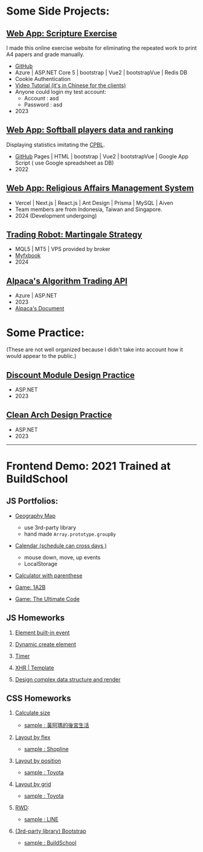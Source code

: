 # Some Side Projects: 

## [Web App: Scripture Exercise ](https://scriptureexercise.azurewebsites.net/)
I made this online exercise website for eliminating the repeated work to print A4 papers and grade manually.
- [GitHub](https://github.com/redgrandfa/ScriptureExercise)
- Azure | ASP.NET Core 5 | bootstrap | Vue2 | bootstrapVue | Redis DB
- Cookie Authentication
- [Video Tutorial (it's in Chinese for the clients)](https://www.youtube.com/watch?v=JJjL_keZUFo&ab_channel=%E6%B4%AA%E5%81%89%E8%BB%92)
- Anyone could login my test account:
    - Account : asd
    - Password : asd
- 2023

##  [Web App: Softball players data and ranking](https://redgrandfa.github.io/xiandesoftball/)
Displaying statistics imitating the [CPBL](https://www.cpbl.com.tw/stats/recordall).
- [GitHub](https://github.com/redgrandfa/RedGrandfa.github.io/tree/main/xiandesoftball) Pages | HTML | bootstrap | Vue2 | bootstrapVue | Google App Script ( use Google spreadsheet as DB)
- 2022

##  [Web App: Religious Affairs Management System](https://chongzheng-admin.vercel.app/auth/login)
- Vercel | Next.js | React.js | Ant Design | Prisma | MySQL | Aiven
- Team members are from Indonesia, Taiwan and Singapore.
- 2024 (Development undergoing)


##  [Trading Robot: Martingale Strategy](https://github.com/redgrandfa/MQL5_share/tree/main/)
- MQL5 | MT5 | VPS provided by broker
- [Myfxbook](https://www.myfxbook.com/members/weiyen/ea-hungreal/10634035/)
- 2024

## [Alpaca's Algorithm Trading API](https://github.com/redgrandfa/ReBalnaceBot)
- Azure | ASP.NET
- 2023
- [Alpaca's Document](https://docs.alpaca.markets/docs/getting-started)


# Some Practice: 
(These are not well organized because I didn't take into account how it would appear to the public.)
## [Discount Module Design Practice](https://github.com/redgrandfa/Discount-Module_Design-Practice/tree/main/Lib)
- ASP.NET
- 2023
## [Clean Arch Design Practice](https://github.com/redgrandfa/Design-Notes/tree/main/Architecture/CleanArch)
- ASP.NET
- 2023
---
# Frontend Demo: 2021 Trained at BuildSchool
## JS Portfolios:
- [Geography Map](https://redgrandfa.github.io/Frontend%20Training%20Demo/JS/TA_hw2/map.html)
    - use 3rd-party library
    - hand made `Array.prototype.groupBy`

- [Calendar (schedule can cross days )](https://redgrandfa.github.io/Frontend%20Training%20Demo/JS/TA_hw2/Calendar/calendar2.html)
    - mouse down, move, up events
    - LocalStorage

- [Calculator with parenthese](https://redgrandfa.github.io/Frontend%20Training%20Demo/JS/TA_hw1/calculator.html)

- [Game: 1A2B](https://redgrandfa.github.io/Frontend%20Training%20Demo/JS/TA_hw1/1A2B/1A2B.html)

- [Game: The Ultimate Code](https://redgrandfa.github.io/Frontend%20Training%20Demo/JS/TA_hw1/UltimateCode.html)


## JS Homeworks
1. [Element built-in event](https://redgrandfa.github.io/Frontend%20Training%20Demo/JS/hw1/hw1-pokemon.html)

2. [Dynamic create element](https://redgrandfa.github.io/Frontend%20Training%20Demo/JS/hw2/Reservoir.html)

3. [Timer](https://redgrandfa.github.io/Frontend%20Training%20Demo/JS/hw3/hw3-pokemon2.html)

4. [XHR | Template](https://redgrandfa.github.io/Frontend%20Training%20Demo/JS/hw4/hw4-LoL%20list.html)

5. [Design complex data structure  and render](https://redgrandfa.github.io/Frontend%20Training%20Demo/JS/TA_hw1/appleProduct.html)


## CSS Homeworks
1. [Calculate size](https://redgrandfa.github.io/Frontend%20Training%20Demo/CSS/hw1/Hw1_HuangAMa.html)
    - [sample : 黃阿瑪的後宮生活](https://www.fumeanstore.com/)

2. [Layout by flex](https://redgrandfa.github.io/Frontend%20Training%20Demo/CSS/hw2,4/shopline/shopline.html) 
    - [sample : Shopline](https://shopline.tw/)

3. [Layout by position](https://redgrandfa.github.io/Frontend%20Training%20Demo/CSS/hw3/Toyota.html)
    - [sample : Toyota](https://www.toyota.com.tw/tech_TNGA.aspx#/advantages)

3. [Layout by grid](https://redgrandfa.github.io/Frontend%20Training%20Demo/CSS/hw3/ToyotaByGrid.html)
    - [sample : Toyota](https://www.toyota.com.tw/tech_TNGA.aspx#/advantages)

4. [RWD](https://redgrandfa.github.io/Frontend%20Training%20Demo/CSS/hw2,4/Hw4_RWD復刻line官網.html): 
    - [sample : LINE](https://line.me/zh-hant/)

5. [(3rd-party library) Bootstrap ](https://redgrandfa.github.io/Frontend%20Training%20Demo/CSS/hw5/Hw5_復刻buildschool官網.html)
    - [sample : BuildSchool](https://www.build-school.com/buildthefuture)




